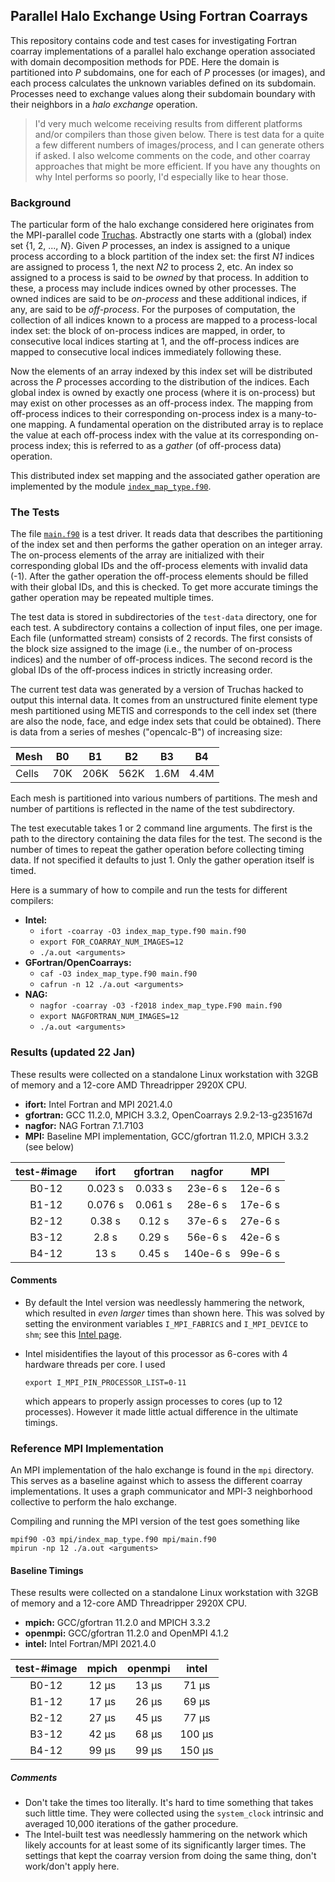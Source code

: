 ## Parallel Halo Exchange Using Fortran Coarrays

This repository contains code and test cases for investigating Fortran
coarray implementations of a parallel halo exchange operation associated
with domain decomposition methods for PDE. Here the domain is partitioned
into *P* subdomains, one for each of *P* processes (or images), and each
process calculates the unknown variables defined on its subdomain.
Processes need to exchange values along their subdomain boundary with
their neighbors in a *halo exchange* operation.

>I'd very much welcome receiving results from different platforms and/or
compilers than those given below. There is test data for a quite a few
different numbers of images/process, and I can generate others if asked.
I also welcome comments on the code, and other coarray approaches that
might be more efficient. If you have any thoughts on why Intel performs
so poorly, I'd especially like to hear those.

### Background
The particular form of the halo exchange considered here originates from the
MPI-parallel code [Truchas](https://gitlab.com/truchas/truchas). Abstractly
one starts with a (global) index set {1, 2, ..., *N*}. Given *P* processes,
an index is assigned to a unique process according to a block partition of
the index set: the first *N1* indices are assigned to process 1, the next
*N2* to process 2, etc. An index so assigned to a process is said to be
*owned* by that process. In addition to these, a process may include indices
owned by other processes. The owned indices are said to be *on-process* and
these additional indices, if any, are said to be *off-process*. For the
purposes of computation, the collection of all indices known to a process
are mapped to a process-local index set: the block of on-process indices are
mapped, in order, to consecutive local indices starting at 1, and the
off-process indices are mapped to consecutive local indices immediately
following these.

Now the elements of an array indexed by this index set will be distributed
across the *P* processes according to the distribution of the indices.
Each global index is owned by exactly one process (where it is on-process)
but may exist on other processes as an off-process index. The mapping from
off-process indices to their corresponding on-process index is a many-to-one
mapping. A fundamental operation on the distributed array is to replace the
value at each off-process index with the value at its corresponding
on-process index; this is referred to as a *gather* (of off-process data)
operation.

This distributed index set mapping and the associated gather operation
are implemented by the module [`index_map_type.f90`](index_map_type.f90).

### The Tests
The file [`main.f90`](main.f90) is a test driver. It reads data that
describes the partitioning of the index set and then performs the gather
operation on an integer array. The on-process elements of the array are
initialized with their corresponding global IDs and the off-process elements
with invalid data (-1). After the gather operation the off-process elements
should be filled with their global IDs, and this is checked. To get more
accurate timings the gather operation may be repeated multiple times.

The test data is stored in subdirectories of the `test-data` directory,
one for each test. A subdirectory contains a collection of input files,
one per image. Each file (unformatted stream) consists of 2 records. The
first consists of the block size assigned to the image (i.e., the number
of on-process indices) and the number of off-process indices. The second
record is the global IDs of the off-process indices in strictly increasing
order.

The current test data was generated by a version of Truchas hacked to output
this internal data. It comes from an unstructured finite element type mesh
partitioned using METIS and corresponds to the cell index set (there are
also the node, face, and edge index sets that could be obtained). There is
data from a series of meshes ("opencalc-B") of increasing size:

  | Mesh | B0  | B1   | B2   | B3   | B4
  | ---- | --  | --   | --   | --   | --
  | Cells| 70K | 206K | 562K | 1.6M | 4.4M

Each mesh is partitioned into various numbers of partitions. The mesh and
number of partitions is reflected in the name of the test subdirectory.

The test executable takes 1 or 2 command line arguments. The first is the
path to the directory containing the data files for the test. The second
is the number of times to repeat the gather operation before collecting
timing data. If not specified it defaults to just 1. Only the gather
operation itself is timed.

Here is a summary of how to compile and run the tests for different
compilers:

* **Intel:**
  - `ifort -coarray -O3 index_map_type.f90 main.f90`
  - `export FOR_COARRAY_NUM_IMAGES=12`
  - `./a.out <arguments>`
* **GFortran/OpenCoarrays:**
  - `caf -O3 index_map_type.f90 main.f90`
  - `cafrun -n 12 ./a.out <arguments>`
* **NAG:**
  - `nagfor -coarray -O3 -f2018 index_map_type.F90 main.f90`
  - `export NAGFORTRAN_NUM_IMAGES=12`
  - `./a.out <arguments>`

### Results (updated 22 Jan)
These results were collected on a standalone Linux workstation with 32GB
of memory and a 12-core AMD Threadripper 2920X CPU.

* **ifort:** Intel Fortran and MPI 2021.4.0
* **gfortran:** GCC 11.2.0, MPICH 3.3.2, OpenCoarrays 2.9.2-13-g235167d
* **nagfor:** NAG Fortran 7.1.7103
* **MPI:** Baseline MPI implementation, GCC/gfortran 11.2.0, MPICH 3.3.2
  (see below)

test-#image | ifort | gfortran | nagfor | MPI
:---------: | :---: | :------: | :----: | :-:
B0-12 | 0.023 s | 0.033 s |  23e-6 s | 12e-6 s
B1-12 | 0.076 s | 0.061 s |  28e-6 s | 17e-6 s
B2-12 | 0.38 s  | 0.12 s  |  37e-6 s | 27e-6 s
B3-12 | 2.8 s   | 0.29 s  |  56e-6 s | 42e-6 s
B4-12 | 13 s    | 0.45 s  | 140e-6 s | 99e-6 s

#### Comments
* By default the Intel version was needlessly hammering the network, which
  resulted in *even larger* times than shown here. This was solved by setting
  the environment variables `I_MPI_FABRICS` and `I_MPI_DEVICE` to `shm`; see
  this [Intel page](https://www.intel.com/content/www/us/en/develop/documentation/fortran-compiler-oneapi-dev-guide-and-reference/top/optimization-and-programming-guide/coarrays-1/using-coarrays.html).
* Intel misidentifies the layout of this processor as 6-cores with
  4 hardware threads per core. I used

      export I_MPI_PIN_PROCESSOR_LIST=0-11

  which appears to properly assign processes to cores (up to 12 processes).
  However it made little actual difference in the ultimate timings.


### Reference MPI Implementation

An MPI implementation of the halo exchange is found in the `mpi` directory.
This serves as a baseline against which to assess the different coarray
implementations. It uses a graph communicator and MPI-3 neighborhood
collective to perform the halo exchange.

Compiling and running the MPI version of the test goes something like
```
mpif90 -O3 mpi/index_map_type.f90 mpi/main.f90
mpirun -np 12 ./a.out <arguments>
```
#### Baseline Timings

These results were collected on a standalone Linux workstation with 32GB
of memory and a 12-core AMD Threadripper 2920X CPU.

* **mpich:**   GCC/gfortran 11.2.0 and MPICH 3.3.2
* **openmpi:** GCC/gfortran 11.2.0 and OpenMPI 4.1.2
* **intel:**   Intel Fortran/MPI 2021.4.0

test-#image | mpich | openmpi | intel
:---------: | :---: | :-----: | :---:
B0-12 | 12 µs | 13 µs |  71 µs
B1-12 | 17 µs | 26 µs |  69 µs
B2-12 | 27 µs | 45 µs |  77 µs
B3-12 | 42 µs | 68 µs | 100 µs
B4-12 | 99 µs | 99 µs | 150 µs

##### Comments
* Don't take the times too literally. It's hard to time something that
  takes such little time. They were collected using the `system_clock`
  intrinsic and averaged 10,000 iterations of the gather procedure.
* The Intel-built test was needlessly hammering on the network which likely
  accounts for at least some of its significantly larger times. The settings
  that kept the coarray version from doing the same thing, don't work/don't
  apply here.
